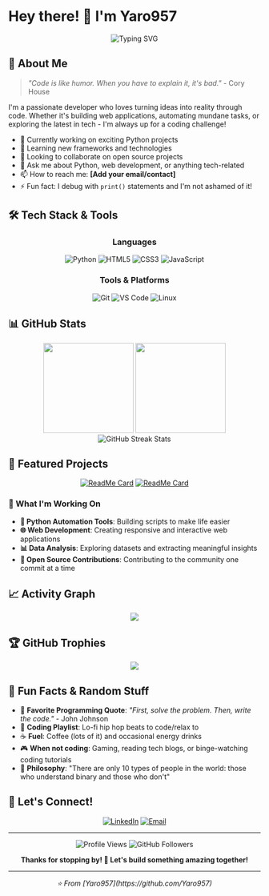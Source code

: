 # Hey there! 👋 I'm Yaro957

<div align="center">
  <img src="https://readme-typing-svg.herokuapp.com?font=Fira+Code&size=30&duration=3000&pause=1000&color=36BCF7&center=true&vCenter=true&width=600&lines=Welcome+to+my+GitHub!;Python+Developer;Web+Enthusiast;Always+Learning+Something+New!" alt="Typing SVG" />
</div>

## 🚀 About Me

> *"Code is like humor. When you have to explain it, it's bad."* - Cory House

I'm a passionate developer who loves turning ideas into reality through code. Whether it's building web applications, automating mundane tasks, or exploring the latest in tech - I'm always up for a coding challenge!

- 🔭 Currently working on exciting Python projects
- 🌱 Learning new frameworks and technologies
- 👯 Looking to collaborate on open source projects
- 💬 Ask me about Python, web development, or anything tech-related
- 📫 How to reach me: **[Add your email/contact]**
- ⚡ Fun fact: I debug with `print()` statements and I'm not ashamed of it!

## 🛠️ Tech Stack & Tools

<div align="center">

### Languages
![Python](https://img.shields.io/badge/Python-3776AB?style=for-the-badge&logo=python&logoColor=white)
![HTML5](https://img.shields.io/badge/HTML5-E34F26?style=for-the-badge&logo=html5&logoColor=white)
![CSS3](https://img.shields.io/badge/CSS3-1572B6?style=for-the-badge&logo=css3&logoColor=white)
![JavaScript](https://img.shields.io/badge/JavaScript-F7DF1E?style=for-the-badge&logo=javascript&logoColor=black)



### Tools & Platforms
![Git](https://img.shields.io/badge/Git-F05032?style=for-the-badge&logo=git&logoColor=white)
![VS Code](https://img.shields.io/badge/VS_Code-007ACC?style=for-the-badge&logo=visual-studio-code&logoColor=white)
![Linux](https://img.shields.io/badge/Linux-FCC624?style=for-the-badge&logo=linux&logoColor=black)



</div>

## 📊 GitHub Stats

<div align="center">
  <img height="180em" src="https://github-readme-stats.vercel.app/api?username=Yaro957&show_icons=true&theme=dark&include_all_commits=true&count_private=true"/>
  <img height="180em" src="https://github-readme-stats.vercel.app/api/top-langs/?username=Yaro957&layout=compact&langs_count=8&theme=dark"/>
</div>

<div align="center">
  <img src="https://github-readme-streak-stats.herokuapp.com/?user=Yaro957&theme=dark" alt="GitHub Streak Stats" />
</div>

## 🎯 Featured Projects

<div align="center">

[![ReadMe Card](https://github-readme-stats.vercel.app/api/pin/?username=Yaro957&repo=awesome-project&theme=dark)](https://github.com/Yaro957/JARVIS)
[![ReadMe Card](https://github-readme-stats.vercel.app/api/pin/?username=Yaro957&repo=cool-webapp&theme=dark)](https://github.com/Yaro957/NetReaper)

</div>

### 🌟 What I'm Working On

- **🐍 Python Automation Tools**: Building scripts to make life easier
- **🌐 Web Development**: Creating responsive and interactive web applications
- **📊 Data Analysis**: Exploring datasets and extracting meaningful insights
- **🔧 Open Source Contributions**: Contributing to the community one commit at a time

## 📈 Activity Graph

<div align="center">
  <img src="https://activity-graph.herokuapp.com/graph?username=Yaro957&theme=dark&hide_border=true" />
</div>

## 🏆 GitHub Trophies

<div align="center">
  <img src="https://github-profile-trophy.vercel.app/?username=Yaro957&theme=dark&no-frame=true&no-bg=false&margin-w=4" />
</div>

## 🎨 Fun Facts & Random Stuff

- 🎯 **Favorite Programming Quote**: *"First, solve the problem. Then, write the code."* - John Johnson
- 🎵 **Coding Playlist**: Lo-fi hip hop beats to code/relax to
- ☕ **Fuel**: Coffee (lots of it) and occasional energy drinks
- 🎮 **When not coding**: Gaming, reading tech blogs, or binge-watching coding tutorials
- 🧠 **Philosophy**: "There are only 10 types of people in the world: those who understand binary and those who don't"

## 🤝 Let's Connect!

<div align="center">

[![LinkedIn](https://img.shields.io/badge/LinkedIn-0077B5?style=for-the-badge&logo=linkedin&logoColor=white)](https://www.linkedin.com/in/om-jumde-884925247/)
[![Email](https://img.shields.io/badge/Email-D14836?style=for-the-badge&logo=gmail&logoColor=white)](mailto:your.omjumde204@gmail.com)

</div>

---

<div align="center">
  <img src="https://komarev.com/ghpvc/?username=Yaro957&style=for-the-badge&color=brightgreen" alt="Profile Views" />
  <img src="https://img.shields.io/github/followers/Yaro957?style=for-the-badge&color=blue" alt="GitHub Followers" />
</div>

<div align="center">
  
**Thanks for stopping by! 🚀 Let's build something amazing together!**

</div>

---

<div align="center">
  <i>⭐️ From [Yaro957](https://github.com/Yaro957)</i>
</div>
